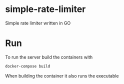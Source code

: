 # simple-rate-limiter
Simple rate limiter written in GO


# Run 
To run the server build the containers with

```sh
docker-compose build
```

When building the container it also runs the executable